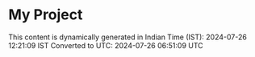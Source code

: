 # My Project

This content is dynamically generated in Indian Time (IST): 2024-07-26 12:21:09 IST
Converted to UTC: 2024-07-26 06:51:09 UTC
